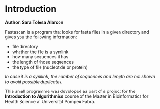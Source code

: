 # Introduction

**Author: Sara Tolosa Alarcon**

Fastascan is a program that looks for fasta files in a given directory and gives you the following information:

* file directory
* whether the file is a symlink 
* how many sequences it has
* the length of those sequences
* the type of file (nucleotide or protein)

_In case it is a symlink, the number of sequences and length are not shown to avoid possible duplicates._

This small programme was developed as part of a project for the **Introduction to Algorithmics** course of the Master in Bioinformatics for Health Science at Universitat Pompeu Fabra.


